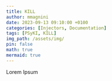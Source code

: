 ```yaml
---
title: KILL
author: mmagnini
date: 2023-09-13 09:10:00 +0100
categories: [Injectors, Documentation]
tags: [PSyKI, KILL]
img_path: /assets/img/
pin: false
math: true
mermaid: true
---
```


Lorem Ipsum
